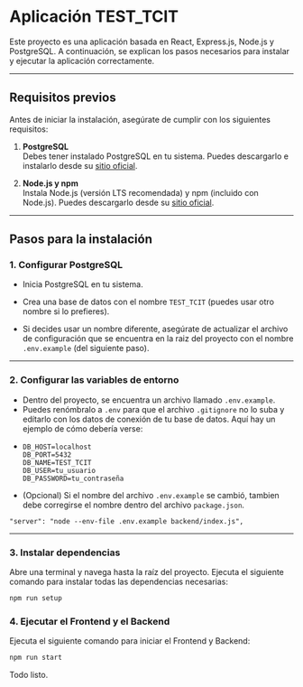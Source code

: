 # Aplicación TEST_TCIT

Este proyecto es una aplicación basada en React, Express.js, Node.js y PostgreSQL. A continuación, se explican los pasos necesarios para instalar y ejecutar la aplicación correctamente.

---

## Requisitos previos

Antes de iniciar la instalación, asegúrate de cumplir con los siguientes requisitos:

1. **PostgreSQL**  
   Debes tener instalado PostgreSQL en tu sistema. Puedes descargarlo e instalarlo desde su [sitio oficial](https://www.postgresql.org/).

2. **Node.js y npm**  
   Instala Node.js (versión LTS recomendada) y npm (incluido con Node.js). Puedes descargarlo desde su [sitio oficial](https://nodejs.org/).

---

## Pasos para la instalación

### 1. Configurar PostgreSQL
   - Inicia PostgreSQL en tu sistema.  
   - Crea una base de datos con el nombre `TEST_TCIT` (puedes usar otro nombre si lo prefieres).

   - Si decides usar un nombre diferente, asegúrate de actualizar el archivo de configuración que se encuentra en la raiz del proyecto con el nombre `.env.example` (del siguiente paso).

---

### 2. Configurar las variables de entorno
   - Dentro del proyecto, se encuentra un archivo llamado `.env.example`.  
   - Puedes renómbralo a `.env` para que el archivo `.gitignore` no lo suba y edítarlo con los datos de conexión de tu base de datos. Aquí hay un ejemplo de cómo debería verse:
   - 
     ```plaintext
     DB_HOST=localhost
     DB_PORT=5432
     DB_NAME=TEST_TCIT
     DB_USER=tu_usuario
     DB_PASSWORD=tu_contraseña
     ```
  - (Opcional) Si el nombre del archivo `.env.example` se cambió, tambien debe corregirse el nombre dentro del archivo `package.json`.

  ```plaintext
  "server": "node --env-file .env.example backend/index.js",
  ```
---

### 3. Instalar dependencias
   Abre una terminal y navega hasta la raíz del proyecto. Ejecuta el siguiente comando para instalar todas las dependencias necesarias:
   ```bash
   npm run setup
   ```
### 4. Ejecutar el Frontend y el Backend
   Ejecuta el siguiente comando para iniciar el Frontend y Backend:
   ```bash
   npm run start
   ```

Todo listo.

